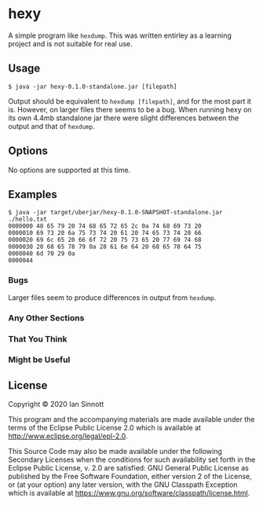 # hexy

A simple program like `hexdump`. This was written entirley as a learning project and is not suitable for real use.

## Usage

```
$ java -jar hexy-0.1.0-standalone.jar [filepath]
```

Output should be equivalent to `hexdump [filepath]`, and for the most part it is. However, on larger files there seems to be a bug. When running hexy on its own 4.4mb standalone jar there were slight differences between the output and that of `hexdump`.

## Options

No options are supported at this time.

## Examples

```
$ java -jar target/uberjar/hexy-0.1.0-SNAPSHOT-standalone.jar ./hello.txt
0000000 48 65 79 20 74 68 65 72 65 2c 0a 74 68 69 73 20
0000010 69 73 20 6a 75 73 74 20 61 20 74 65 73 74 20 66
0000020 69 6c 65 20 66 6f 72 20 75 73 65 20 77 69 74 68
0000030 20 68 65 78 79 0a 28 61 6e 64 20 68 65 78 64 75
0000040 6d 70 29 0a
0000044
```

### Bugs

Larger files seem to produce differences in output from `hexdump`.

### Any Other Sections
### That You Think
### Might be Useful

## License

Copyright © 2020 Ian Sinnott

This program and the accompanying materials are made available under the
terms of the Eclipse Public License 2.0 which is available at
http://www.eclipse.org/legal/epl-2.0.

This Source Code may also be made available under the following Secondary
Licenses when the conditions for such availability set forth in the Eclipse
Public License, v. 2.0 are satisfied: GNU General Public License as published by
the Free Software Foundation, either version 2 of the License, or (at your
option) any later version, with the GNU Classpath Exception which is available
at https://www.gnu.org/software/classpath/license.html.
